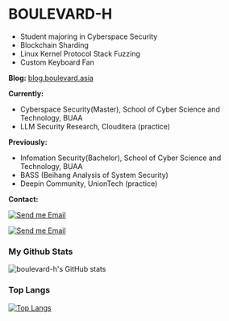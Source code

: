# BOULEVARD-H
- Student majoring in Cyberspace Security
- Blockchain Sharding
- Linux Kernel Protocol Stack Fuzzing
- Custom Keyboard Fan

**Blog:** [blog.boulevard.asia](https://blog.boulevard.asia/)

**Currently:**
- Cyberspace Security(Master), School of Cyber Science and Technology, BUAA
- LLM Security Research, Clouditera (practice)

**Previously:**
- Infomation Security(Bachelor), School of Cyber Science and Technology, BUAA
- BASS (Beihang Analysis of System Security)
- Deepin Community, UnionTech (practice)

<p>

**Contact:**

[![Send me Email](https://img.shields.io/static/v1?label=email&message=yuxuanhu@buaa.edu.cn&color=blue&style=flat-square)](mailto:yuxuanhu@buaa.edu.cn)

[![Send me Email](https://img.shields.io/static/v1?label=email&message=qq1549819758@gmail.com&color=orange&style=flat-square)](mailto:qq1549819758@gmail.com)

</p>


### **My Github Stats**  
![boulevard-h's GitHub stats](https://github-readme-stats.vercel.app/api?username=boulevard-h&theme=tokyonight&show_icons=true) 

### **Top Langs**
[![Top Langs](https://github-readme-stats.vercel.app/api/top-langs/?username=boulevard-h&theme=tokyonight)](https://github.com/anuraghazra/github-readme-stats)

